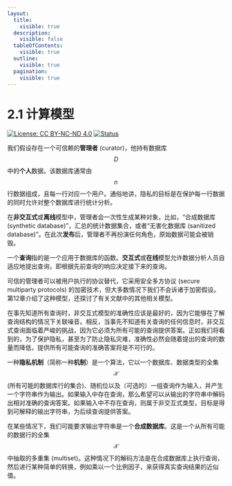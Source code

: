 ```yaml
---
layout:
  title:
    visible: true
  description:
    visible: false
  tableOfContents:
    visible: true
  outline:
    visible: true
  pagination:
    visible: true
---
```


# 2.1 计算模型

[![License: CC BY-NC-ND 4.0](https://img.shields.io/badge/License-CC\_BY--NC--ND\_4.0-lightgrey.svg)](https://creativecommons.org/licenses/by-nc-nd/4.0/) [![Status](https://img.shields.io/badge/Github-Ready-lightgrey.svg?logo=github)](https://github.com/HouJP/the-algorithmic-foundations-of-differential-privacy)

我们假设存在一个可信赖的**管理者** (curator)，他持有数据库 $$D$$ 中的**个人**数据。该数据库通常由 $$n$$ 行数据组成，且每一行对应一个用户。通俗地讲，隐私的目标是在保护每一行数据的同时允许对整个数据库进行统计分析。

在**非交互式**或**离线**模型中，管理者会一次性生成某种对象，比如，“合成数据库 (synthetic database)”，汇总的统计数据集合，或者“无害化数据库 (sanitized database)”。在此次**发布**后，管理者不再扮演任何角色，原始数据可能会被销毁。

一个**查询**指的是一个应用于数据库的函数。**交互式**或**在线**模型允许数据分析人员自适应地提出查询，即根据先前查询的响应决定接下来的查询。

可信的管理者可以被用户执行的协议替代，它采用安全多方协议 (secure multiparty protocols) 的加密技术，但大多数情况下我们不会诉诸于加密假设。第12章介绍了这种模型，还探讨了有关文献中的其他相关模型。

在事先知道所有查询时，非交互式模型的准确性应该是最好的，因为它能够在了解查询结构的情况下关联噪音。相反，当事先不知道有关查询的任何信息时，非交互式查询面临着严峻的挑战，因为它必须为所有可能的查询提供答案。正如我们将看到的，为了保护隐私，甚至为了防止隐私灾难，准确性必然会随着提出的查询的数量而降低，提供所有可能查询的准确答案将是不可行的。

一种**隐私机制**（简称一种**机制**）是一个算法，它以一个数据库、数据类型的全集 $$\mathcal{X}$$ (所有可能的数据库行的集合)、随机位以及（可选的）一组查询作为输入，并产生一个字符串作为输出。如果输入中存在查询，那么希望可以从输出的字符串中解码出相对准确的查询答案。如果输入中不存在查询，则属于非交互式类型，目标是得到可解释的输出字符串，为后续查询提供答案。

在某些情况下，我们可能要求输出字符串是一个**合成数据库**。这是一个从所有可能的数据行的全集 $$\mathcal{X}$$ 中抽取的多重集 (multiset)。这种情况下的解码方法是在合成数据库上执行查询，然后进行某种简单的转换，例如乘以一个比例因子，来获得真实查询结果的近似值。
